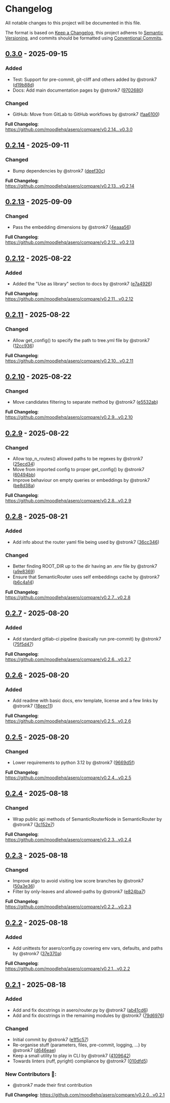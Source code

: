 # Changelog

All notable changes to this project will be documented in this file.

The format is based on [Keep a Changelog](https://keepachangelog.com/en/1.0.0/),
this project adheres to [Semantic Versioning](https://semver.org/spec/v2.0.0.html),
and commits should be formatted using [Conventional Commits](https://www.conventionalcommits.org/en/v1.0.0/).

## [0.3.0] - 2025-09-15

### Added

- Test: Support for pre-commit, git-cliff and others added by @stronk7 ([d19b88d](https://github.com/moodlehq/asero/commit/d19b88d28f8086629f6c6b31245fb3c302edec65))
- Docs: Add main documentation pages by @stronk7 ([9702680](https://github.com/moodlehq/asero/commit/9702680a51c55ad610483c535c6f652b2b41f1cd))

### Changed

- GitHub: Move from GitLab to GitHub workflows by @stronk7 ([faa6100](https://github.com/moodlehq/asero/commit/faa6100b7235edc8b01c0aa55a343fee83ebed26))

**Full Changelog**: https://github.com/moodlehq/asero/compare/v0.2.14...v0.3.0

## [0.2.14] - 2025-09-11

### Changed

- Bump dependencies by @stronk7 ([deef30c](https://github.com/moodlehq/asero/commit/deef30cb02754fba0cd66e45642e6e56e9ccdfe9))

**Full Changelog**: https://github.com/moodlehq/asero/compare/v0.2.13...v0.2.14

## [0.2.13] - 2025-09-09

### Changed

- Pass the embedding dimensions by @stronk7 ([4eaaa56](https://github.com/moodlehq/asero/commit/4eaaa56f1a00572f924bc0f84bb874cfeee2965b))

**Full Changelog**: https://github.com/moodlehq/asero/compare/v0.2.12...v0.2.13

## [0.2.12] - 2025-08-22

### Added

- Added the "Use as library" section to docs by @stronk7 ([e7a4926](https://github.com/moodlehq/asero/commit/e7a49266dad84264989207900b8065933ac80b08))

**Full Changelog**: https://github.com/moodlehq/asero/compare/v0.2.11...v0.2.12

## [0.2.11] - 2025-08-22

### Changed

- Allow get_config() to specify the path to tree.yml file by @stronk7 ([12cc936](https://github.com/moodlehq/asero/commit/12cc936a3b8487c3b85f1f72f98a12286ae1cc24))

**Full Changelog**: https://github.com/moodlehq/asero/compare/v0.2.10...v0.2.11

## [0.2.10] - 2025-08-22

### Changed

- Move candidates filtering to separate method by @stronk7 ([e5532ab](https://github.com/moodlehq/asero/commit/e5532abdcbd3df3f2a7bc0aae1190b4e8ca18d47))

**Full Changelog**: https://github.com/moodlehq/asero/compare/v0.2.9...v0.2.10

## [0.2.9] - 2025-08-22

### Changed

- Allow top_n_routes() allowed paths to be regexes by @stronk7 ([25ecd34](https://github.com/moodlehq/asero/commit/25ecd34ba809d8cb2f4f55eca4621a3d0a11427a))
- Move from imported config to proper get_config() by @stronk7 ([60494bb](https://github.com/moodlehq/asero/commit/60494bbe25334b1895318f05fce523eefe62241e))
- Improve behaviour on empty queries or embeddings by @stronk7 ([be8d38a](https://github.com/moodlehq/asero/commit/be8d38ace35c9d8313d4d90c04f307439e071ad4))

**Full Changelog**: https://github.com/moodlehq/asero/compare/v0.2.8...v0.2.9

## [0.2.8] - 2025-08-21

### Added

- Add info about the router yaml file being used by @stronk7 ([36cc346](https://github.com/moodlehq/asero/commit/36cc346194734695619394034064c2f26eeb1a8e))

### Changed

- Better finding ROOT_DIR up to the dir having an .env file by @stronk7 ([a9e8369](https://github.com/moodlehq/asero/commit/a9e8369907002ca4b60044cfdc004c0d94461ed3))
- Ensure that SemanticRouter uses self embeddings cache by @stronk7 ([b6c4a14](https://github.com/moodlehq/asero/commit/b6c4a145db3824eb3973c1113cf2a59e6f044f1f))

**Full Changelog**: https://github.com/moodlehq/asero/compare/v0.2.7...v0.2.8

## [0.2.7] - 2025-08-20

### Added

- Add standard gitlab-ci pipeline (basically run pre-commit) by @stronk7 ([75f5d47](https://github.com/moodlehq/asero/commit/75f5d47b7a3b3a118479b1d313f7ce3473a000c5))

**Full Changelog**: https://github.com/moodlehq/asero/compare/v0.2.6...v0.2.7

## [0.2.6] - 2025-08-20

### Added

- Add readme with basic docs, env template, license and a few links by @stronk7 ([18eec11](https://github.com/moodlehq/asero/commit/18eec11ec75cf2b8375316b909421aa4dd98633e))

**Full Changelog**: https://github.com/moodlehq/asero/compare/v0.2.5...v0.2.6

## [0.2.5] - 2025-08-20

### Changed

- Lower requirements to python 3.12 by @stronk7 ([9669d5f](https://github.com/moodlehq/asero/commit/9669d5fb3a5f85aad9f21abbb28d2817c6988281))

**Full Changelog**: https://github.com/moodlehq/asero/compare/v0.2.4...v0.2.5

## [0.2.4] - 2025-08-18

### Changed

- Wrap public api methods of SemanticRouterNode in SemanticRouter by @stronk7 ([3c152e7](https://github.com/moodlehq/asero/commit/3c152e7ed17adb6e705ac1b3aab44b62b6a21532))

**Full Changelog**: https://github.com/moodlehq/asero/compare/v0.2.3...v0.2.4

## [0.2.3] - 2025-08-18

### Changed

- Improve algo to avoid visiting low score branches by @stronk7 ([50a3e36](https://github.com/moodlehq/asero/commit/50a3e36d153e714d94d757ade11a1305867a8742))
- Filter by only-leaves and allowed-paths by @stronk7 ([e824ba7](https://github.com/moodlehq/asero/commit/e824ba7edcce0b2cea587d7227d7067cb31e0342))

**Full Changelog**: https://github.com/moodlehq/asero/compare/v0.2.2...v0.2.3

## [0.2.2] - 2025-08-18

### Added

- Add unittests for asero/config.py covering env vars, defaults, and paths by @stronk7 ([37e370a](https://github.com/moodlehq/asero/commit/37e370a7a1a2a367bad458e49d4c598b00533436))

**Full Changelog**: https://github.com/moodlehq/asero/compare/v0.2.1...v0.2.2

## [0.2.1] - 2025-08-18

### Added

- Add and fix docstrings in asero/router.py by @stronk7 ([ab41cd6](https://github.com/moodlehq/asero/commit/ab41cd6dbd5c87a3b6a6a9512372a1e15aee9f58))
- Add and fix docstrings in the remaining modules by @stronk7 ([79d6976](https://github.com/moodlehq/asero/commit/79d6976151cf82f8225a235b3600795b2e54f2bd))

### Changed

- Initial commit by @stronk7 ([e1f5c57](https://github.com/moodlehq/asero/commit/e1f5c57066b5fed5b1dc453db0afd916960f7b7e))
- Re-organise stuff (parameters, files, pre-commit, logging, ...) by @stronk7 ([d646eae](https://github.com/moodlehq/asero/commit/d646eaed5ceede60ef18db0e1b3bd0b76870bd0d))
- Keep a small utility to play in CLI by @stronk7 ([4109642](https://github.com/moodlehq/asero/commit/410964298bec6850ce7d2df725106ea580523a81))
- Towards linters (ruff, pyright) compliance by @stronk7 ([010dfd5](https://github.com/moodlehq/asero/commit/010dfd5af21ae245ad5ac4e9608e1af09583f0e7))

### New Contributors 🧡:

- @stronk7 made their first contribution

**Full Changelog**: https://github.com/moodlehq/asero/compare/v0.2.0...v0.2.1

[0.3.0]: https://github.com/moodlehq/asero/compare/v0.2.14..v0.3.0
[0.2.14]: https://github.com/moodlehq/asero/compare/v0.2.13..v0.2.14
[0.2.13]: https://github.com/moodlehq/asero/compare/v0.2.12..v0.2.13
[0.2.12]: https://github.com/moodlehq/asero/compare/v0.2.11..v0.2.12
[0.2.11]: https://github.com/moodlehq/asero/compare/v0.2.10..v0.2.11
[0.2.10]: https://github.com/moodlehq/asero/compare/v0.2.9..v0.2.10
[0.2.9]: https://github.com/moodlehq/asero/compare/v0.2.8..v0.2.9
[0.2.8]: https://github.com/moodlehq/asero/compare/v0.2.7..v0.2.8
[0.2.7]: https://github.com/moodlehq/asero/compare/v0.2.6..v0.2.7
[0.2.6]: https://github.com/moodlehq/asero/compare/v0.2.5..v0.2.6
[0.2.5]: https://github.com/moodlehq/asero/compare/v0.2.4..v0.2.5
[0.2.4]: https://github.com/moodlehq/asero/compare/v0.2.3..v0.2.4
[0.2.3]: https://github.com/moodlehq/asero/compare/v0.2.2..v0.2.3
[0.2.2]: https://github.com/moodlehq/asero/compare/v0.2.1..v0.2.2
[0.2.1]: https://github.com/moodlehq/asero/compare/v0.2.0..v0.2.1

<!-- generated by git-cliff -->
